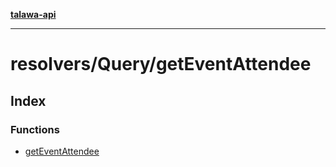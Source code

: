 [**talawa-api**](../../../README.md)

***

# resolvers/Query/getEventAttendee

## Index

### Functions

- [getEventAttendee](functions/getEventAttendee.md)

